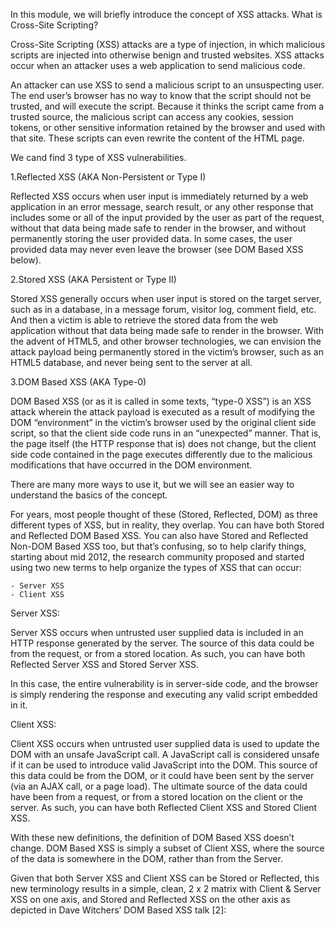 In this module, we will briefly introduce the concept of XSS attacks. What is Cross-Site Scripting?

Cross-Site Scripting (XSS) attacks are a type of injection, in which malicious scripts are injected into otherwise benign and trusted websites. XSS attacks occur when an attacker uses a web application to send malicious code.

An attacker can use XSS to send a malicious script to an unsuspecting user. The end user’s browser has no way to know that the script should not be trusted, and will execute the script. Because it thinks the script came from a trusted source, the malicious script can access any cookies, session tokens, or other sensitive information retained by the browser and used with that site. These scripts can even rewrite the content of the HTML page.

We cand find 3 type of XSS vulnerabilities.

1.Reflected XSS (AKA Non-Persistent or Type I)

Reflected XSS occurs when user input is immediately returned by a web application in an error message, search result, or any other response that includes some or all of the input provided by the user as part of the request, without that data being made safe to render in the browser, and without permanently storing the user provided data. In some cases, the user provided data may never even leave the browser (see DOM Based XSS below).

2.Stored XSS (AKA Persistent or Type II)

Stored XSS generally occurs when user input is stored on the target server, such as in a database, in a message forum, visitor log, comment field, etc. And then a victim is able to retrieve the stored data from the web application without that data being made safe to render in the browser. With the advent of HTML5, and other browser technologies, we can envision the attack payload being permanently stored in the victim’s browser, such as an HTML5 database, and never being sent to the server at all.

3.DOM Based XSS (AKA Type-0)

DOM Based XSS (or as it is called in some texts, “type-0 XSS”) is an XSS attack wherein the attack payload is executed as a result of modifying the DOM “environment” in the victim’s browser used by the original client side script, so that the client side code runs in an “unexpected” manner. That is, the page itself (the HTTP response that is) does not change, but the client side code contained in the page executes differently due to the malicious modifications that have occurred in the DOM environment.

There are many more ways to use it, but we will see an easier way to understand the basics of the concept.

For years, most people thought of these (Stored, Reflected, DOM) as three different types of XSS, but in reality, they overlap. You can have both Stored and Reflected DOM Based XSS. You can also have Stored and Reflected Non-DOM Based XSS too, but that’s confusing, so to help clarify things, starting about mid 2012, the research community proposed and started using two new terms to help organize the types of XSS that can occur:

    - Server XSS
    - Client XSS

Server XSS:

Server XSS occurs when untrusted user supplied data is included in an HTTP response generated by the server. The source of this data could be from the request, or from a stored location. As such, you can have both Reflected Server XSS and Stored Server XSS.

In this case, the entire vulnerability is in server-side code, and the browser is simply rendering the response and executing any valid script embedded in it.

Client XSS:

Client XSS occurs when untrusted user supplied data is used to update the DOM with an unsafe JavaScript call. A JavaScript call is considered unsafe if it can be used to introduce valid JavaScript into the DOM. This source of this data could be from the DOM, or it could have been sent by the server (via an AJAX call, or a page load). The ultimate source of the data could have been from a request, or from a stored location on the client or the server. As such, you can have both Reflected Client XSS and Stored Client XSS.

With these new definitions, the definition of DOM Based XSS doesn’t change. DOM Based XSS is simply a subset of Client XSS, where the source of the data is somewhere in the DOM, rather than from the Server.

Given that both Server XSS and Client XSS can be Stored or Reflected, this new terminology results in a simple, clean, 2 x 2 matrix with Client & Server XSS on one axis, and Stored and Reflected XSS on the other axis as depicted in Dave Witchers’ DOM Based XSS talk [2]: